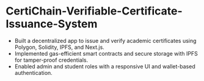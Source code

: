 # CertiChain-Verifiable-Certificate-Issuance-System
* Built a decentralized app to issue and verify academic certificates using Polygon, Solidity, IPFS, and Next.js. 
* Implemented gas-efficient smart contracts and secure storage with IPFS for tamper-proof credentials. 
* Enabled admin and student roles with a responsive UI and wallet-based authentication.
